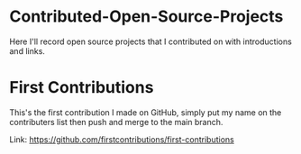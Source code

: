 # Contributed-Open-Source-Projects

Here I'll record open source projects that I contributed on with introductions and links.

# First Contributions

This's the first contribution I made on GitHub, simply put my name on the contributers list then push and merge to the main branch.

Link: https://github.com/firstcontributions/first-contributions
